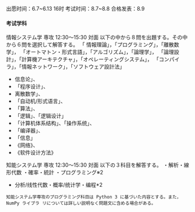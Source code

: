 出愿时间：6.7~6.13 16时
考试时间：8.7~8.8
合格发表：8.9
#### 考试学科
情報システム学 専攻 12:30～15:30 対面 
以下の中から８問を出題する。その中から６問を選択して解答する。 「
情報理論」，「プログラミング」，「離散数学」， 「オートマトン・形式言語」，「アルゴリズム」，「論理学」， 「論理設計」，「計算機アーキテクチャ」，「オペレーティングシステム」， 「コンパイラ」，「情報ネットワーク」，「ソフトウェア設計法」 
+ 信息论」、
+ 「程序设计」、
+ 离散数学」、
+ 「自动机/形式语言」、
+ 「算法」、
+ 「逻辑」、「逻辑设计」
+ 「计算机体系结构」、「操作系统」、
+ 「编译器」、
+ 「信息」 
+ 《网络》、
+ 《软件设计方法》

知能システム学 専攻 12:30～15:30 対面 以下の３科目を解答する。 
・解析・線形代数 ・確率・統計 ・プログラミング※2
+ 分析/线性代数・概率/统计学・编程*2
```
知能システム学専攻のプログラミング科目は Python 3 に基づいた内容とする。また，NumPy ライブラ リについては詳しい説明なく問題文に含める場合がある。
```
